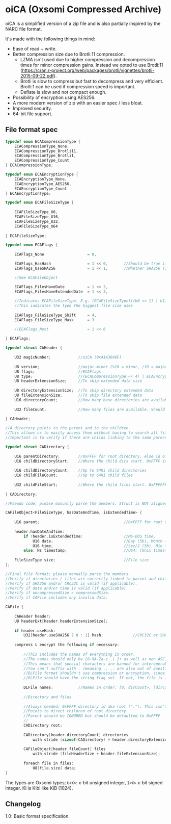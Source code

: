 # oiCA (Oxsomi Compressed Archive)

oiCA is a simplified version of a zip file and is also partially inspired by the NARC file format. 

It's made with the following things in mind: 

- Ease of read + write.
- Better compression size due to Brotli:11 compression.
  - LZMA isn't used due to higher compression and decompression times for minor compression gains. Instead we opted to use Brotli:11 (https://cran.r-project.org/web/packages/brotli/vignettes/brotli-2015-09-22.pdf).
  - Brotli is slow to compress but fast to decompress and very efficient. Brotli:1 can be used if compression speed is important.
  - Deflate is slow and not compact enough.
- Possibility of encryption using AES256.
- A more modern version of zip with an easier spec / less bloat.
- Improved security.
- 64-bit file support.

## File format spec

```c
typedef enum ECACompressionType {
	ECACompressionType_None,
	ECACompressionType_Brotli11,
	ECACompressionType_Brotli1,
	ECACompressionType_Count
} ECACompressionType;

typedef enum ECAEncryptionType {
    ECAEncryptionType_None,
    ECAEncryptionType_AES256,
    ECAEncryptionType_Count
} ECAEncryptionType;

typedef enum ECAFileSizeType {
    
    ECAFileSizeType_U8,
    ECAFileSizeType_U16,
    ECAFileSizeType_U32,
    ECAFileSizeType_U64
    
} ECAFileSizeType;

typedef enum ECAFlags {
    
	ECAFlags_None 					= 0,

	ECAFlags_HasHash				= 1 << 0,		//Should be true if compression or encryption is on
	ECAFlags_UseSHA256				= 1 << 1,		//Whether SHA256 (1) or CRC32C (0) is used as hash

	//See ECAFileObject

	ECAFlags_FilesHaveDate			= 1 << 2,
	ECAFlags_FilesHaveExtendedDate	= 1 << 3,
    
    //Indicates ECAFileSizeType. E.g. (ECAFileSizeType)((b0 << 1) | b1)
    //This indicates the type the biggest file size uses
    
	ECAFlags_FileSizeType_Shift		= 4,
	ECAFlags_FileSizeType_Mask		= 3

	//ECAFlags_Next					= 1 << 6
        
} ECAFlags;

typedef struct CAHeader {
    
    U32 magicNumber;			//oiCA (0x4143696F)
    
    U8 version;					//major.minor (%10 = minor, /10 = major)
    U8 flags;					//ECAFlags
    U8 type;					//(ECACompressionType << 4) | ECAEncryptionType. Each enum should be <Count
    U8 headerExtensionSize;		//To skip extended data size
    
    U8 directoryExtensionSize;	//To skip directory extended data
    U8 fileExtensionSize;		//To skip file extended data		
    U16 directoryCount;			//How many base directories are available. Should be < 0xFFFF
    
    U32 fileCount;				//How many files are available. Should be < 0xFFFF0000
    
} CAHeader;

//A directory points to the parent and to the children
//This allows us to easily access them without having to search all files
//Important is to verify if there are childs linking to the same parent or invalid child offsets

typedef struct CADirectory {
    
    U16 parentDirectory;		//0xFFFF for root directory, else id of parent directory (can't be self)
    U16 childDirectoryStart;	//Where the child dirs start. 0xFFFF indicates no child directories
    
    U16 childDirectoryCount;	//Up to 64Ki child directories  
    U16 childFileCount;			//Up to 64Ki child files
    
    U32 childFileStart;			//Where the child files start. 0xFFFFFFFF indicates no child files
    
} CADirectory;

//Pseudo code; please manually parse the members. Struct is NOT aligned.

CAFileObject<FileSizeType, hasDateAndTime, isExtendedTime> {
    
    U16 parent;										//0xFFFF for root directory
    
    header.hasDateAndTime:
    	if !header.isExtendedTime:					//MS-DOS time.
		    U16 date;								//Day (5b), Month (4b), Year (Since 1980-2107 (7b))
		   	U16 time;								//Sec/2 (5b), Min (6b), Hour (5b)
		else: Ns timestamp;							//U64; (Unix timestamp * 1e9 + ns). 1970-2553
    
    FileSizeType size;								//File size 
};

//Final file format; please manually parse the members.
//Verify if directories / files are correctly linked to parent and children.
//Verify if SHA256 and/or CRC32C is valid (if applicable).
//Verify if date and/or time is valid (if applicable).
//Verify if uncompressedSize > compressedSize.
//Verify if CAFile includes any invalid data.

CAFile {
    
    CAHeader header;
    U8 headerExt[header.headerExtensionSize];
    
    if header.useHash:
	    U32[header.useSHA256 ? 8 : 1] hash;				//CRC32C or SHA256
    
    compress & encrypt the following if necessary:
    
    	//This includes the names of everything in order.
    	//The names should only be [0-9A-Za-z_.\ ]+ as well as non ASCII characters.
    	//This means that special characters are banned for interoperability reasons.
    	//You can't suffix with . (meaning ., .. are also out of question).
    	//DLFile format shouldn't use compression or encryption, since that's done by CAFile.
    	//DLFile should have the string flag set. If not, the file is invalid.
    
    	DLFile names;			//Names in order: [0, dirCount>, [dirCount, dirCount+fileCount>
    
    	//Directory and files
    
    	//Always needed; 0xFFFF directory id aka root ("."). This isn't present in DLFile names.
    	//Points to direct children of root directory.
    	//Parent should be IGNORED but should be defaulted to 0xFFFF
    	//
    	CADirectory root;
    
	    CADirectory[header.directoryCount] directories
            with stride (sizeof(CADirectory) + header.directoryExtensionSize);
    	
	    CAFileObject[header.fileCount] files
            with stride (fileHeaderSize + header.fileExtensionSize);
    
		foreach file in files:
			U8[file.size] data;
}
```

The types are Oxsomi types; `U<X>`: x-bit unsigned integer, `I<X>` x-bit signed integer. Ki is Kibi like KiB (1024).

## Changelog

1.0: Basic format specification.